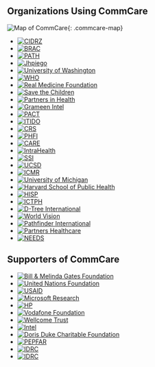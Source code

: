 ## Organizations Using CommCare

![Map of CommCare](/images/users/who-uses-commcare/map.png){: .commcare-map}

- [![CIDRZ](/images/users/who-uses-commcare/users/cidrz.png)](http://www.cidrz.org/)
- [![BRAC](/images/users/who-uses-commcare/users/brac.png)](http://www.brac.net/)
- [![PATH](/images/users/who-uses-commcare/users/path.png)](http://www.path.org/)
- [![Jhpiego](/images/users/who-uses-commcare/users/jhpiego.png)](http://www.jhpiego.org/)
- [![University of Washington](/images/users/who-uses-commcare/users/uw.png)](http://sph.washington.edu/)
- [![WHO](/images/users/who-uses-commcare/users/who.png)](http://www.who.int/en/)
- [![Real Medicine Foundation](/images/users/who-uses-commcare/users/rmf.png)](http://www.realmedicinefoundation.org/)
- [![Save the Children](/images/users/who-uses-commcare/users/save-the-children.png)](http://www.savethechildren.org/)
- [![Partners in Health](/images/users/who-uses-commcare/users/pih.png)](http://www.pih.org/)
- [![Grameen Intel](/images/users/who-uses-commcare/users/grameen-intel.png)](http://www.grameen-intel.com/)<span class="grameen"></span>   
- [![PACT](/images/users/who-uses-commcare/users/pact.png)](http://www.pih.org/pages/usa/)   
- [![ITIDO](/images/users/who-uses-commcare/users/itido.png)](http://www.itido.or.tz/)<span class="itido"></span>    
- [![CRS](/images/users/who-uses-commcare/users/crs.png)](http://www.crs.org/)
- [![PHFI](/images/users/who-uses-commcare/users/phfi.png)](http://www.phfi.org/)<span class="phfi"></span>
- [![CARE](/images/users/who-uses-commcare/users/care.png)](http://www.care.org/)
- [![IntraHealth](/images/users/who-uses-commcare/users/intra-health.png)](http://www.intrahealth.org/)
- [![SSI](/images/users/who-uses-commcare/users/ssi.png)](http://www.ssilink.org/)
- [![UCSD](/images/users/who-uses-commcare/users/ucsd.png)](http://gph.ucsd.edu/)
- [![ICMR](/images/users/who-uses-commcare/users/icmr.png)](http://icmr.nic.in/)
- [![University of Michigan](/images/users/who-uses-commcare/users/umich.png)](http://www.sph.umich.edu/)
- [![Harvard School of Public Health](/images/users/who-uses-commcare/users/hsph.png)](http://www.hsph.harvard.edu/)
- [![HISP](/images/users/who-uses-commcare/users/hisp.png)](http://www.hisp.uio.no/)
- [![ICTPH](/images/users/who-uses-commcare/users/ictph.png)](http://www.ictph.org.in/)
- [![D-Tree International](/images/users/who-uses-commcare/users/d-tree.png)](http://www.d-tree.org/)
- [![World Vision](/images/users/who-uses-commcare/users/world-vision.png)](http://www.worldvision.org/)
- [![Pathfinder International](/images/users/who-uses-commcare/users/pathfinder.png)](http://www.pathfind.org/)
- [![Partners Healthcare](/images/users/who-uses-commcare/users/partners-healthcare.png)](http://www.partners.org/)
- [![NEEDS](/images/users/who-uses-commcare/users/needs.png)](http://www.needsngo.in/)

## Supporters of CommCare

- [![Bill & Melinda Gates Foundation](/images/users/who-uses-commcare/funders/gates.png)](http://www.gatesfoundation.org/)
- [![United Nations Foundation](/images/users/who-uses-commcare/funders/unf.png)](http://www.unfoundation.org/)
- [![USAID](/images/users/who-uses-commcare/funders/usaid.png)](http://www.usaid.gov/)
- [![Microsoft Research](/images/users/who-uses-commcare/funders/msr.png)](http://research.microsoft.com/)
- [![HP](/images/users/who-uses-commcare/funders/hp.png)](http://www.hp.com/)
- [![Vodafone Foundation](/images/users/who-uses-commcare/funders/vodafone.png)](http://www.vodafone.com/content/index/about/foundation.html)
- [![Wellcome Trust](/images/users/who-uses-commcare/funders/wellcome-trust.png)](http://www.wellcome.ac.uk/)
- [![Intel](/images/users/who-uses-commcare/funders/intel.png)](http://www.intel.com/)
- [![Doris Duke Charitable Foundation](/images/users/who-uses-commcare/funders/doris-duke.png)](http://www.ddcf.org/)
- [![PEPFAR](/images/users/who-uses-commcare/funders/pepfar.png)](http://www.pepfar.gov/)
- [![IDRC](/images/users/who-uses-commcare/funders/idrc.png)](http://www.idrc.ca/)
- [![IDRC](/images/users/who-uses-commcare/funders/core-group.png)](http://www.coregroup.org/)
